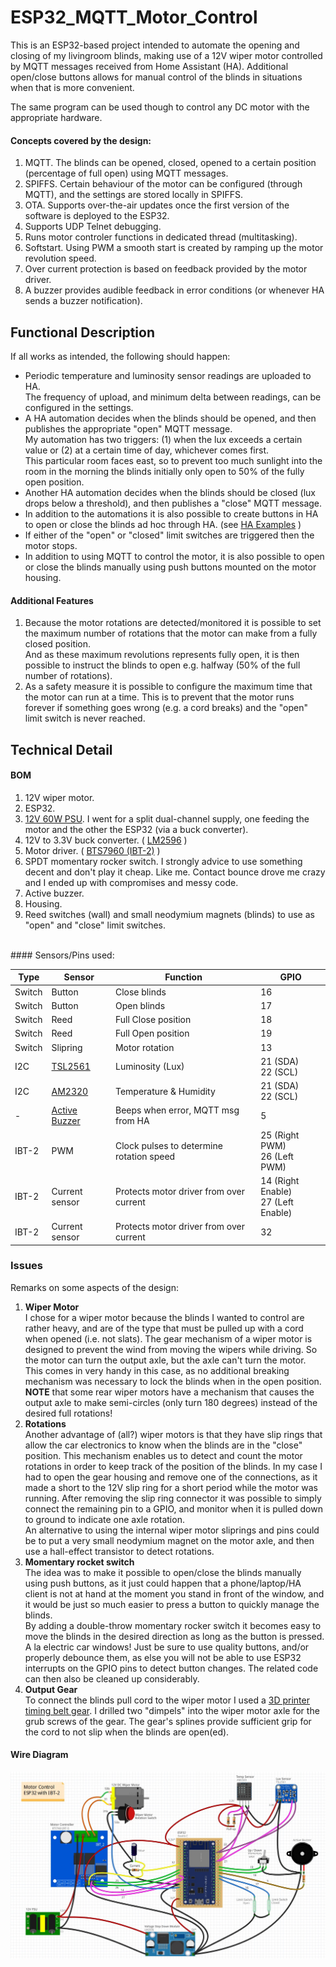 # ESP32_MQTT_Motor_Control
This is an ESP32-based project intended to automate the opening and closing of my livingroom blinds, making use of a 12V wiper motor controlled by MQTT messages received from Home Assistant (HA). Additional open/close buttons allows for manual control of the blinds in situations when that is more convenient.    

The same program can be used though to control any DC motor with the appropriate hardware.
    
#### Concepts covered by the design:
   1. MQTT. The blinds can be opened, closed, opened to a certain position (percentage of full open) using MQTT messages.
   2. SPIFFS. Certain behaviour of the motor can be configured (through MQTT), and the settings are stored locally in SPIFFS.
   3. OTA. Supports over-the-air updates once the first version of the software is deployed to the ESP32.
   4. Supports UDP Telnet debugging.
   5. Runs motor controler functions in dedicated thread (multitasking).
   6. Softstart. Using PWM a smooth start is created by ramping up the motor revolution speed.
   7. Over current protection is based on feedback provided by the motor driver.
   8. A buzzer provides audible feedback in error conditions (or whenever HA sends a buzzer notification).
    
## Functional Description
If all works as intended, the following should happen:
   - Periodic temperature and luminosity sensor readings are uploaded to HA.    
     The frequency of upload, and minimum delta between readings, can be configured in the settings.    
   - A HA automation decides when the blinds should be opened, and then publishes the appropriate "open" MQTT message.    
     My automation has two triggers: (1) when the lux exceeds a certain value or (2) at a certain time of day, whichever comes first.    
     This particular room faces east, so to prevent too much sunlight into the room in the morning the blinds initially only open to 50% of the fully open position.    
   - Another HA automation decides when the blinds should be closed (lux drops below a threshold), and then publishes a "close" MQTT message.    
   - In addition to the automations it is also possible to create buttons in HA to open or close the blinds ad hoc through HA. (see [HA Examples]() )        
   - If either of the "open" or "closed" limit switches are triggered then the motor stops.    
   - In addition to using MQTT to control the motor, it is also possible to open or close the blinds manually using push buttons mounted on the motor housing.    
    
#### Additional Features

   1. Because the motor rotations are detected/monitored it is possible to set the maximum number of rotations that the motor can make from a fully closed position.    
      And as these maximum revolutions represents fully open, it is then possible to instruct the blinds to open e.g. halfway (50% of the full number of rotations).     
   2. As a safety measure it is possible to configure the maximum time that the motor can run at a time. This is to prevent that the motor runs forever if something goes wrong (e.g. a cord breaks) and the "open" limit switch is never reached.    


## Technical Detail

#### BOM
   1. 12V wiper motor.    
   2. ESP32.    
   3. [12V 60W PSU](https://nl.aliexpress.com/item/4000079945543.html?spm=a2g0o.order_list.0.0.503e79d2w3pDfm&gatewayAdapt=glo2nld). I went for a split dual-channel supply, one feeding the motor and the other the ESP32 (via a buck converter).     
   4. 12V to 3.3V buck converter. ( [LM2596](https://lygte-info.dk/review/Power%20Adjustable%20buck%20converter%20LM2596%20UK.html) )    
   5. Motor driver. ( [BTS7960 (IBT-2)](https://www.handsontec.com/dataspecs/module/BTS7960%20Motor%20Driver.pdf) )    
   6. SPDT momentary rocker switch. I strongly advice to use something decent and don't play it cheap. Like me. Contact bounce drove me crazy and I ended up with compromises and messy code.    
   7. Active buzzer.    
   8. Housing.    
   9. Reed switches (wall) and small neodymium magnets (blinds) to use as "open" and "close" limit switches.    


<br>       
#### Sensors/Pins used:   
    
Type | Sensor | Function | GPIO
--- | --- | --- | ---
Switch | Button | Close blinds |  16
Switch | Button | Open blinds |  17
Switch | Reed | Full Close position |  18
Switch | Reed | Full Open position |  19
Switch | Slipring | Motor rotation |  13
I2C | [TSL2561](https://learn.adafruit.com/tsl2561) | Luminosity (Lux) | 21 (SDA) <br>  22 (SCL)
I2C | [AM2320](https://datasheets.maximintegrated.com/en/ds/DS18B20.pdf) | Temperature & Humidity |  21 (SDA) <br>  22 (SCL) 
- | [Active Buzzer]() | Beeps when error, MQTT msg from HA |  5
IBT-2 | PWM | Clock pulses to determine rotation speed |  25 (Right PWM) <br> 26 (Left PWM)
IBT-2 | Current sensor | Protects motor driver from over current |  14 (Right Enable) <br> 27 (Left Enable) 
IBT-2 | Current sensor | Protects motor driver from over current |  32

    
### Issues
Remarks on some aspects of the design:    
   1. **Wiper Motor**    
      I chose for a wiper motor because the blinds I wanted to control are rather heavy, and are of the type that must be pulled up with a cord when opened (i.e. not slats). The gear mechanism of a wiper motor is designed to prevent the wind from moving the wipers while driving. So the motor can turn the output axle, but the axle can't turn the motor. This comes in very handy in this case, as no additional breaking mechanism was necessary to lock the blinds when in the open position.    
      **NOTE** that some rear wiper motors have a mechanism that causes the output axle to make semi-circles (only turn 180 degrees) instead of the desired full rotations!
   2. **Rotations**    
      Another advantage of (all?) wiper motors is that they have slip rings that allow the car electronics to know when the blinds are in the "close" position. This mechanism enables us to detect and count the motor rotations in order to keep track of the position of the blinds. In my case I had to open the gear housing and remove one of the connections, as it made a short to the 12V slip ring for a short period while the motor was running. After removing the slip ring connector it was possible to simply connect the remaining pin to a GPIO, and monitor when it is pulled down to ground to indicate one axle rotation.    
      An alternative to using the internal wiper motor sliprings and pins could be to put a very small neodymium magnet on the motor axle, and then use a hall-effect transistor to detect rotations.
   3. **Momentary rocket switch**    
      The idea was to make it possible to open/close the blinds manually using push buttons, as it just could happen that a phone/laptop/HA client is not at hand at the moment you stand in front of the window, and it would be just so much easier to press a button to quickly manage the blinds.    
      By adding a double-throw momentary rocker switch it becomes easy to move the blinds in the desired direction as long as the button is pressed. A la electric car windows! Just be sure to use quality buttons, and/or properly debounce them, as else you will not be able to use ESP32 interrupts on the GPIO pins to detect button changes. The related code can then also be cleaned up considerably.
   4. **Output Gear**    
      To connect the blinds pull cord to the wiper motor I used a [3D printer timing belt gear](https://www.google.com/search?q=3d+printer+drive+belt+gear&tbm=isch&ved=2ahUKEwiUocK_5-T6AhVNOewKHXt2BAQQ2-cCegQIABAA&oq=3d+printer+drive+belt+gear&gs_lcp=CgNpbWcQAzoHCAAQgAQQGFDMDlifFGCGFmgAcAB4AIABbIgBggOSAQM1LjGYAQCgAQGqAQtnd3Mtd2l6LWltZ8ABAQ&sclient=img&ei=2QBMY9TQBc3ysAf77JEg&bih=703&biw=1536). I drilled two "dimpels" into the wiper motor axle for the grub screws of the gear. The gear's splines provide sufficient grip for the cord to not slip when the blinds are open(ed).


#### Wire Diagram

![Fritzing Diagram](https://github.com/JJFourie/ESP32_MQTT_Motor_Control/blob/main/Images/Fritzing-Blinds_Motor_Control.jpg)

